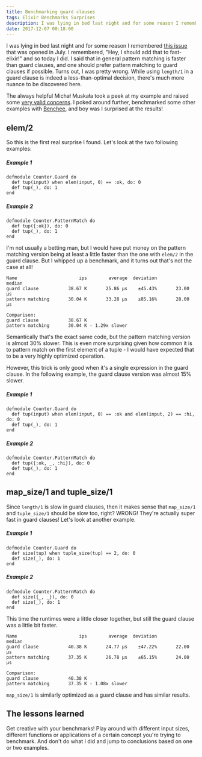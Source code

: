```yaml
---
title: Benchmarking guard clauses 
tags: Elixir Benchmarks Surprises 
description: I was lying in bed last night and for some reason I remembered this issue that was opened in July. I remembered, "Hey, I should add that to fast-elixir!" and
date: 2017-12-07 00:18:00
---
```


I was lying in bed last night and for some reason I remembered [this issue](https://github.com/elixir-lang/elixir/issues/6374) that
was opened in July. I remembered, "Hey, I should add that to fast-elixir!" and
so today I did. I said that in general pattern matching is faster than guard
clauses, and one should prefer pattern matching to guard clauses if possible.
Turns out, I was pretty wrong. While using `length/1` in a guard clause is
indeed a less-than-optimal decision, there's much more nuance to be discovered
here.

The always helpful Michał Muskała took a peek at my example and raised some [very
valid concerns](https://twitter.com/michalmuskala/status/938772737623052288). I
poked around further, benchmarked some other examples with [Benchee](https://hex.pm/packages/benchee),
and boy was I surprised at the results!

## elem/2

So this is the first real surprise I found. Let's look at the two following
examples:

##### Example 1
```
defmodule Counter.Guard do
  def tup(input) when elem(input, 0) == :ok, do: 0
  def tup(_), do: 1
end
```

##### Example 2
```
defmodule Counter.PatternMatch do
  def tup({:ok}), do: 0
  def tup(_), do: 1
end
```

I'm not usually a betting man, but I would have put money on the pattern
matching version being at least a little faster than the one with `elem/2` in
the guard clause. But I whipped up a benchmark, and it turns out that's not the
case at all!

```
Name                       ips        average  deviation         median
guard clause           38.67 K       25.86 μs    ±45.43%       23.00 μs
pattern matching       30.04 K       33.28 μs    ±85.16%       28.00 μs

Comparison:
guard clause           38.67 K
pattern matching       30.04 K - 1.29x slower
```

Semantically that's the exact same code, but the pattern matching version is
almost 30% slower. This is even more surprising given how common it is to
pattern match on the first element of a tuple - I would have expected that to
be a very highly optimized operation.

However, this trick is only good when it's a single expression in the guard
clause. In the following example, the guard clause version was almost 15%
slower.

##### Example 1
```
defmodule Counter.Guard do
  def tup(input) when elem(input, 0) == :ok and elem(input, 2) == :hi, do: 0
  def tup(_), do: 1
end
```

##### Example 2
```
defmodule Counter.PatternMatch do
  def tup({:ok, _, :hi}), do: 0
  def tup(_), do: 1
end
```

## map_size/1 and tuple_size/1

Since `length/1` is slow in guard clauses, then it makes sense that `map_size/1`
and `tuple_size/1` should be slow too, right? WRONG! They're actually super fast
in guard clauses! Let's look at another example.

##### Example 1
```
defmodule Counter.Guard do
  def size(tup) when tuple_size(tup) == 2, do: 0
  def size(_), do: 1
end
```

##### Example 2
```
defmodule Counter.PatternMatch do
  def size({_, _}), do: 0
  def size(_), do: 1
end
```

This time the runtimes were a little closer together, but still the guard clause
was a little bit faster. 

```
Name                       ips        average  deviation         median
guard clause           40.38 K       24.77 μs    ±47.22%       22.00 μs
pattern matching       37.35 K       26.78 μs    ±65.15%       24.00 μs

Comparison:
guard clause           40.38 K
pattern matching       37.35 K - 1.08x slower
```

`map_size/1` is similarly optimized as a guard clause and has similar results.

## The lessons learned

Get creative with your benchmarks! Play around with different input sizes,
different functions or applications of a certain concept you're trying to
benchmark. And don't do what I did and jump to conclusions based on one or two
examples.
